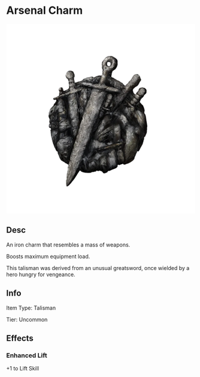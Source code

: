 # Arsenal Charm

![Copyrighted Image](ArsenalCharm.png)

## Desc

An iron charm that resembles a mass of weapons.

Boosts maximum equipment load.

This talisman was derived from an unusual greatsword, once wielded by a hero hungry for vengeance.

## Info

Item Type: Talisman

Tier: Uncommon

## Effects

### Enhanced Lift

+1 to Lift Skill
